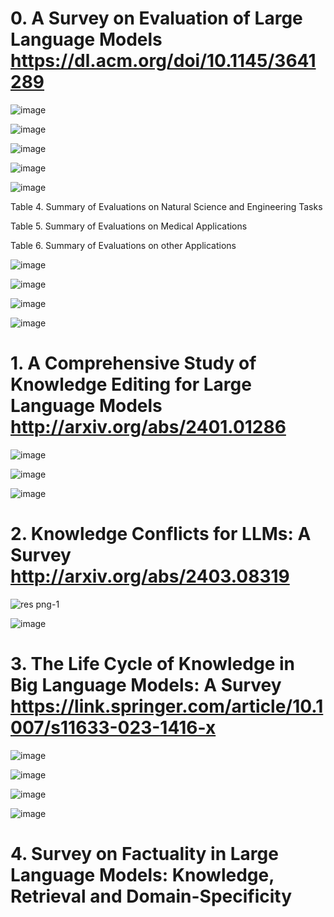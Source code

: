 # 0. A Survey on Evaluation of Large Language Models https://dl.acm.org/doi/10.1145/3641289

![image](https://github.com/aaitguenissaid/Orange-internship/assets/45363061/1892c4c5-331d-4363-a489-0c3c4e469d68)

![image](https://github.com/aaitguenissaid/Orange-internship/assets/45363061/f6fd928d-32b5-410a-a010-77760b57bd75)

![image](https://github.com/aaitguenissaid/Orange-internship/assets/45363061/aad0311d-b526-4874-8fa6-a77f139eafc8)

![image](https://github.com/aaitguenissaid/Orange-internship/assets/45363061/321bd47c-9f01-430a-9345-40cd0bf62d23)

![image](https://github.com/aaitguenissaid/Orange-internship/assets/45363061/a433b4bf-b5c2-40bb-9308-0c120e3b0f82)

Table 4. Summary of Evaluations on Natural Science and Engineering Tasks

Table 5. Summary of Evaluations on Medical Applications

Table 6. Summary of Evaluations on other Applications

![image](https://github.com/aaitguenissaid/Orange-internship/assets/45363061/6bea18e9-28a8-47c8-bb10-455d253c46d3)

![image](https://github.com/aaitguenissaid/Orange-internship/assets/45363061/3053bb71-6e26-4fd1-b665-165530cb21ea)

![image](https://github.com/aaitguenissaid/Orange-internship/assets/45363061/587b82ee-b195-48eb-bdc8-d737b106c10e)

![image](https://github.com/aaitguenissaid/Orange-internship/assets/45363061/ae5d45fe-bfe7-4902-ada0-9684cae0c022)


# 1. A Comprehensive Study of Knowledge Editing for Large Language Models http://arxiv.org/abs/2401.01286

![image](https://github.com/aaitguenissaid/Orange-internship/assets/45363061/02a06965-8cef-4e29-a717-fe76b431e63a)

![image](https://github.com/aaitguenissaid/Orange-internship/assets/45363061/0f7f33e9-c5fc-4af5-9dc4-3097380afce2)

![image](https://github.com/aaitguenissaid/Orange-internship/assets/45363061/34d9314c-353b-49b5-8f2d-5d13b309acb7)


# 2. Knowledge Conflicts for LLMs: A Survey http://arxiv.org/abs/2403.08319

![res png-1](https://github.com/aaitguenissaid/Orange-internship/assets/45363061/34b81add-7d7e-43a3-8885-212fcf1ae160)

![image](https://github.com/aaitguenissaid/Orange-internship/assets/45363061/481825bd-3753-4941-ada2-f59ef7a8c9aa)


# 3. The Life Cycle of Knowledge in Big Language Models: A Survey https://link.springer.com/article/10.1007/s11633-023-1416-x 

![image](https://github.com/aaitguenissaid/Orange-internship/assets/45363061/c290b620-5d98-49d0-97f5-34bf118e11a9)

![image](https://github.com/aaitguenissaid/Orange-internship/assets/45363061/e3232944-2c6b-4fb0-b5ca-3f49aa8f9c31)

![image](https://github.com/aaitguenissaid/Orange-internship/assets/45363061/d336eff1-b604-4fd1-8bbc-5d6aba0b7645)

![image](https://github.com/aaitguenissaid/Orange-internship/assets/45363061/876d362d-0fa4-405d-ad73-9f9acfde1b94)

# 4. Survey on Factuality in Large Language Models: Knowledge, Retrieval and Domain-Specificity 
